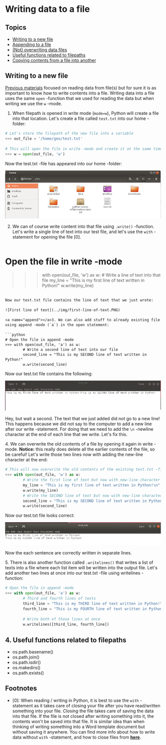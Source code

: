 # Writing data to a file

## Topics
- [Writing to a new file](#Writing-to-a-new-file)
- [Appending to a file](#append)
- [(Not) overwriting data files](#overwrite)
- [Useful functions related to filepaths](#4.Useful-functions-related-to-filepaths)
- [Copying contents from a file into another]()

## Writing to a new file

[Previous materials](reading-multiple-files.md) focused on reading data from file(s) but for sure it is as important to know how to write contents into a file. Writing data into a file uses the 
same `open` -function that we used for reading the data but when writing we use the `w` -mode.
  
1. When filepath is opened in write mode (`mode=w`), Python will create a file into that location. Let's create a file called `test.txt` into our home -folder:
   
  ```python
  # Let's store the filepath of the new file into a variable
  >>> out_file = '/home/geo/test.txt'
  
  # This will open the file in write -mode and create it at the same time
  >>> w = open(out_file, 'w')
  ```

Now the test.txt -file has appeared into our home -folder:

 ![New file was created](../img/new-file-writing.PNG)

2. We can of course write content into that file using `.write()` -function. Let's write a single line of text into our test file, and let's use the `with` -statement for opening the file \[0\]. 

   ```python
  # Open the file in write -mode 
  >>> with open(out_file, 'w') as w:
          # Write a line of text into that file
          my_line = "This is my first line of text written in Python!"
          w.write(my_line)
  ```

Now our test.txt file contains the line of text that we just wrote:

 ![First line of text](../img/first-line-of-text.PNG)

<a name="append"></a>3. We can also add stuff to already existing file using append -mode (`a`) in the open statement:
  
  ```python
  # Open the file in append -mode 
  >>> with open(out_file, 'a') as w:
          # Write a second line of text into our file
          second_line = "This is my SECOND line of text written in Python!"
          w.write(second_line)
  ```
  
Now our test.txt file contains the following:

 ![Second line of text](../img/second-line-of-text.PNG)
 
Hey, but wait a second. The text that we just added did not go to a new line! This happens because we did not say to the computer to add a new line after our write -statement. 
For doing that we need to add the `\n` -newline character at the end of each line that we write. Let's fix this.
  
<a name="overwrite"></a>4. We can overwrite the old contents of a file by opening it again in write -mode. **Notice:** this really does delete all the earlier contents of the file, so be careful! 
Let's write those two lines now with adding the new-line character at the end:

  ```python
  # This will now overwrite the old contents of the existing test.txt -file
  >>> with open(out_file, 'w') as w:
          # Write the first line of text but now with new-line character at the end
          my_line = "This is my first line of text written in Python!\n"
          w.write(my_line)
          # Write the SECOND line of text but now with new-line character at the end
          second_line = "This is my SECOND line of text written in Python!\n"
          w.write(second_line)
  ``` 
         
Now our test.txt file looks correct:

 ![Second line of text, correct](../img/second-line-of-text-fixed.PNG)
 
Now the each sentence are correctly written in separate lines. 

<a name="writelines"></a>5. There is also another function called `.writelines()` that writes a list of texts into a file where each list item will be written into the output file. 
Let's add another two lines at once into our test.txt -file using writelines -function:
    
  ```python
  # Open the file in append -mode 
  >>> with open(out_file, 'a') as w:
          # Third and fourth lines of texts
          third_line = "This is my THIRD line of text written in Python!\n"
          fourth_line = "This is my FOURTH line of text written in Python!\n"
          
          # Write both of those lines at once
          w.writelines([third_line, fourth_line])
  ```

## 4. Useful functions related to filepaths

 - os.path.basename()
 - os.path.join()
 - os.path.isdir()
 - os.makedirs()
 - os.path.exists()

## Footnotes

- \[0\]: When reading / writing in Python, it is best to use the `with` -statement as it takes care of closing your file after you have read/written something into your file. *Closing* the file takes
care of saving the data into that file. If the file is not closed after writing something into it, the contents won't be saved into that file. It is similar idea than when thinking of writing something
into a Word template document but without saving it anywhere. You can find more info about how to write data without `with` -statement, and how to close files from **[here](https://docs.python.org/3/tutorial/inputoutput.html#reading-and-writing-files)**.   